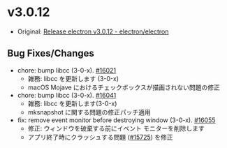 # v3.0.12

* Original: [Release electron v3.0.12 - electron/electron](https://github.com/electron/electron/releases/tag/v3.0.12)

## Bug Fixes/Changes

* chore: bump libcc (3-0-x). [#16021](https://github.com/electron/electron/pull/16021)
  * 雑務: libcc を更新します (3-0-x)
  *  macOS Mojave におけるチェックボックスが描画されない問題の修正
* chore: bump libcc (3-0-x). [#16041](https://github.com/electron/electron/pull/16041)
  * 雑務: libcc を更新します(3-0-x)
  * mksnapshot に関する問題の修正パッチ適用
* fix: remove event monitor before destroying window (3-0-x). [#16055](https://github.com/electron/electron/pull/16055)
  * 修正: ウィンドウを破棄する前にイベント モニターを削除します
  * アプリ終了時にクラッシュする問題 ([#15725](https://github.com/electron/electron/issues/15725)) を修正
